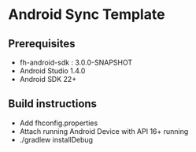 # Android Sync Template

## Prerequisites 
 * fh-android-sdk : 3.0.0-SNAPSHOT
 * Android Studio 1.4.0
 * Android SDK 22+

## Build instructions
 * Add fhconfig.properties
 * Attach running Android Device with API 16+ running
 * ./gradlew installDebug
